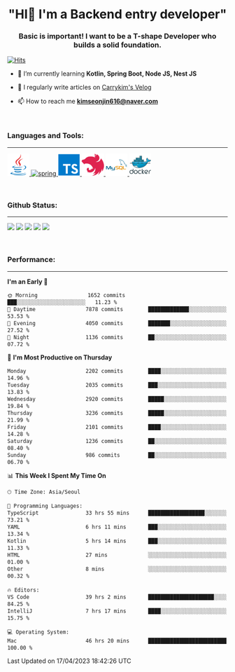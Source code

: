 <h1 align="center">"HI👋 I'm a Backend entry developer" </h1>
<h3 align="center">Basic is important! I want to be a T-shape Developer who builds a solid foundation.</h3>

[![Hits](https://hits.seeyoufarm.com/api/count/incr/badge.svg?url=https%3A%2F%2Fgithub.com%2Fgimseonjin&count_bg=%2318BFE5&title_bg=%23555555&icon=ko-fi.svg&icon_color=%23E7E7E7&title=hits&edge_flat=false)](https://hits.seeyoufarm.com)

- 🌱 I’m currently learning **Kotlin, Spring Boot, Node JS, Nest JS**

- 📝 I regularly write articles on [Carrykim's Velog](https://velog.io/@carrykim)

- 📫 How to reach me **kimseonjin616@naver.com**

<br/>

<h3 align="left">Languages and Tools:</h3>

***

<p align="left"> 
 <a href="https://www.java.com" target="_blank" rel="noreferrer"> <img src="https://raw.githubusercontent.com/devicons/devicon/master/icons/java/java-original.svg" alt="java" width="10%" height="10%"/> </a>
 <a href="https://spring.io/" target="_blank" rel="noreferrer"> <img src="https://www.vectorlogo.zone/logos/springio/springio-icon.svg" alt="spring" width="10%" height="10%"/> </a>
  <a href="https://www.typescriptlang.org/" target="_blank" rel="noreferrer"> <img src="https://raw.githubusercontent.com/devicons/devicon/master/icons/typescript/typescript-original.svg" alt="typescript" width="10%" height="10%"/> </a>
<a href="https://nestjs.com/" target="_blank" rel="noreferrer"> <img src="https://raw.githubusercontent.com/devicons/devicon/master/icons/nestjs/nestjs-plain.svg" alt="nestjs" width="10%" height="10%"/> </a> 
<a href="https://www.mysql.com/" target="_blank" rel="noreferrer"> <img src="https://raw.githubusercontent.com/devicons/devicon/master/icons/mysql/mysql-original-wordmark.svg" alt="mysql" width="10%" height="10%"/>  </a>
 <a href="https://www.docker.com/" target="_blank" rel="noreferrer"> <img src="https://raw.githubusercontent.com/devicons/devicon/master/icons/docker/docker-original-wordmark.svg" alt="docker" width="10%" height="10%"/> </a>
 </p>
</p>

<br/>

<h3 align="left">Github Status:</h3>

***

![](http://github-profile-summary-cards.vercel.app/api/cards/profile-details?username=gimseonjin&theme=nord_bright)
![](http://github-profile-summary-cards.vercel.app/api/cards/repos-per-language?username=gimseonjin&theme=nord_bright)
![](http://github-profile-summary-cards.vercel.app/api/cards/most-commit-language?username=gimseonjin&theme=nord_bright)
![](http://github-profile-summary-cards.vercel.app/api/cards/stats?username=gimseonjin&theme=nord_bright)
![](http://github-profile-summary-cards.vercel.app/api/cards/productive-time?username=gimseonjin&theme=nord_bright&utcOffset=8)


<br/>

<h3 align="left">Performance:</h3>

***

<!--START_SECTION:waka-->
**I'm an Early 🐤** 

```text
🌞 Morning                1652 commits        ███░░░░░░░░░░░░░░░░░░░░░░   11.23 % 
🌆 Daytime                7878 commits        █████████████░░░░░░░░░░░░   53.53 % 
🌃 Evening                4050 commits        ███████░░░░░░░░░░░░░░░░░░   27.52 % 
🌙 Night                  1136 commits        ██░░░░░░░░░░░░░░░░░░░░░░░   07.72 % 
```
📅 **I'm Most Productive on Thursday** 

```text
Monday                   2202 commits        ████░░░░░░░░░░░░░░░░░░░░░   14.96 % 
Tuesday                  2035 commits        ███░░░░░░░░░░░░░░░░░░░░░░   13.83 % 
Wednesday                2920 commits        █████░░░░░░░░░░░░░░░░░░░░   19.84 % 
Thursday                 3236 commits        █████░░░░░░░░░░░░░░░░░░░░   21.99 % 
Friday                   2101 commits        ████░░░░░░░░░░░░░░░░░░░░░   14.28 % 
Saturday                 1236 commits        ██░░░░░░░░░░░░░░░░░░░░░░░   08.40 % 
Sunday                   986 commits         ██░░░░░░░░░░░░░░░░░░░░░░░   06.70 % 
```


📊 **This Week I Spent My Time On** 

```text
🕑︎ Time Zone: Asia/Seoul

💬 Programming Languages: 
TypeScript               33 hrs 55 mins      ██████████████████░░░░░░░   73.21 % 
YAML                     6 hrs 11 mins       ███░░░░░░░░░░░░░░░░░░░░░░   13.34 % 
Kotlin                   5 hrs 14 mins       ███░░░░░░░░░░░░░░░░░░░░░░   11.33 % 
HTML                     27 mins             ░░░░░░░░░░░░░░░░░░░░░░░░░   01.00 % 
Other                    8 mins              ░░░░░░░░░░░░░░░░░░░░░░░░░   00.32 % 

🔥 Editors: 
VS Code                  39 hrs 2 mins       █████████████████████░░░░   84.25 % 
IntelliJ                 7 hrs 17 mins       ████░░░░░░░░░░░░░░░░░░░░░   15.75 % 

💻 Operating System: 
Mac                      46 hrs 20 mins      █████████████████████████   100.00 % 
```


 Last Updated on 17/04/2023 18:42:26 UTC
<!--END_SECTION:waka-->

<div align="center">
  
